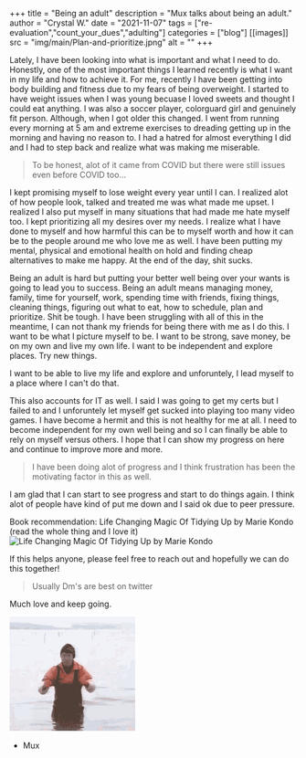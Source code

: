 +++
title = "Being an adult"
description = "Mux talks about being an adult."
author = "Crystal W."
date = "2021-11-07"
tags = ["re-evaluation","count_your_dues","adulting"]
categories = ["blog"]
[[images]]
  src = "img/main/Plan-and-prioritize.jpng"
  alt = ""
+++

Lately, I have been looking into what is important and what I need  to do. 
Honestly, one of the most important things I learned recently is what I want in my life and how to achieve it. For me, recently I have been getting into body building and fitness due to my fears of being overweight. I started to have weight issues when I was young becuase I loved sweets and thought I could eat anything. I was also a soccer player, colorguard girl and genuinely fit person. 
Although, when I got older this changed. I went from running every morning at 5 am and extreme exercises to dreading getting up in the morning and having no reason to. I had a hatred for almost everything I did and I had to step back and realize what was making me miserable. 

> To be honest, alot of it came from COVID but there were still issues even before COVID too...

I kept promising myself to lose weight every year until I can. I realized alot of how people look, talked and treated me was what made me upset. I realized I also put myself in many situations that had made me hate myself too. I kept prioritizing all my desires over my needs. 
I realize what I have done to myself and how harmful this can be to myself worth and how it can be to the people around me who love me as well. I have been putting my mental, physical and emotional health on hold and finding cheap alternatives to make me happy. 
At the end of the day, shit sucks. 

Being an adult is hard but putting your better well being over your wants is going to lead you to success. Being an adult means managing money, family, time for yourself, work, spending time with friends, fixing things, cleaning things, figuring out what to eat, how to schedule, plan and prioritize. Shit be tough. I have been struggling with all of this in the meantime, I can not thank my friends for being there with me as I do this. 
I want to be what I picture myself to be. I want to be strong, save money, be on my own and live my own life. I want to be independent and explore places. Try new things. 

I want to be able to live my life and explore and unforuntely, I lead myself to a place where I can't do that.

This also accounts for IT as well. I said I was going to get my certs but I failed to and I unforuntely let myself get sucked into playing too many video games. 
I have become a hermit and this is not healthy for me at all. I need to become independent for my own well being and so I can finally be able to rely on myself versus others. 
 I hope that I can show my progress on here and continue to improve more and more. 

 > I have been doing alot of progress and I think frustration has been the motivating factor in this as well. 

 I am glad that I can start to see progress and start to do things again. I think alot of people have kind of put me down and I said ok due to peer pressure. 
 
Book recommendation: Life Changing Magic Of Tidying Up by Marie Kondo (read the whole thing and I love it)
![Life Changing Magic Of Tidying Up by Marie Kondo](https://www.youtube.com/watch?v=vPTDotiqsF4&t=13s&ab_channel=KenethHefley)


 If this helps anyone, please feel free to reach out and hopefully we can do this together!

 > Usually Dm's are best on twitter

Much love and keep going. 

![You can do it!](/img/main/do_it.gif)

- Mux